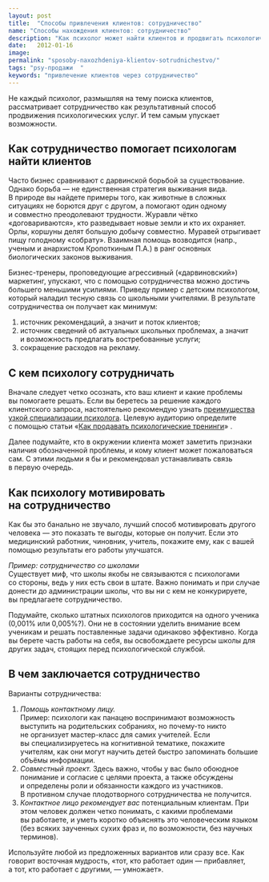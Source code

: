 ```yaml
---
layout: post
title:  "Способы привлечения клиентов: сотрудничество"
name: "Способы нахождения клиентов: сотрудничество"
description: "Как психолог может найти клиентов и продвигать психологические услуги с помощью сотрудничества"
date:   2012-01-16			 
image: 
permalink: "sposoby-naxozhdeniya-klientov-sotrudnichestvo/"
tags: "psy-продажи	"
keywords: "привлечение клиентов через сотрудничество"
---
```


<p>Не&nbsp;каждый психолог, размышляя на&nbsp;тему поиска клиентов, рассматривает сотрудничество как результативный способ продвижения психологических услуг. И&nbsp;тем самым упускает возможности.</p>
<h2>Как сотрудничество помогает психологам найти клиентов</h2>
<p>Часто бизнес сравнивают с&nbsp;дарвинской борьбой за&nbsp;существование. Однако борьба&nbsp;— не&nbsp;единственная стратегия выживания вида. В&nbsp;природе вы&nbsp;найдете примеры того, как животные в&nbsp;сложных ситуациях не&nbsp;борются друг с&nbsp;другом, а&nbsp;помогают один одному и&nbsp;совместно преодолевают трудности. Журавли чётко «договариваются», кто разведывает новые земли и&nbsp;кто их&nbsp;охраняет. Орлы, коршуны делят большую добычу совместно. Муравей отрыгивает пищу голодному «собрату». Взаимная помощь возводится (напр., ученым и&nbsp;анархистом Кропоткиным П.А.) в&nbsp;ранг основных биологических законов выживания.</p>
<p>Бизнес-тренеры, проповедующие агрессивный («дарвиновский») маркетинг, упускают, что с&nbsp;помощью сотрудничества можно достичь большего меньшими усилиями. Приведу пример с&nbsp;детским психологом, который наладил тесную связь со&nbsp;школьными учителями. В&nbsp;результате сотрудничества он&nbsp;получает как минимум:</p>
<ol>
	<li>источник рекомендаций, а&nbsp;значит и&nbsp;поток клиентов;</li>
	<li>источник сведений об&nbsp;актуальных школьных проблемах, а&nbsp;значит и&nbsp;возможность предлагать востребованные услуги;</li>
	<li>сокращение расходов на&nbsp;рекламу.</li>
 </ol>
<h2>С&nbsp;кем психологу сотрудничать</h2>
<p>Вначале следует четко осознать, кто ваш клиент и&nbsp;какие проблемы вы&nbsp;помогаете решать. Если вы&nbsp;беретесь за&nbsp;решение каждого клиентского запроса, настоятельно рекомендую узнать <a href="/uzkaya-specializaciya/" title="Как психологу помогает узкая специализация">преимущества узкой специализации психолога</a>. Целевую аудиторию определите с&nbsp;помощью статьи «<a href="/kak-prodavat-treningi/" title="Как продавать психологические тренинги">Как продавать психологические тренинги</a>» .</p>
<p>Далее подумайте, кто в&nbsp;окружении клиента может заметить признаки наличия обозначенной проблемы, и&nbsp;кому клиент может пожаловаться сам. С&nbsp;этими людьми я&nbsp;бы и&nbsp;рекомендовал устанавливать связь в&nbsp;первую очередь.</p>
<h2>Как психологу мотивировать на&nbsp;сотрудничество</h2>
<p>Как&nbsp;бы это банально не&nbsp;звучало, лучший способ мотивировать другого человека&nbsp;— это показать те&nbsp;выгоды, которые он&nbsp;получит. Если это медицинский работник, чиновник, учитель, покажите ему, как с&nbsp;вашей помощью результаты его работы улучшатся.</p>
<p><em>Пример: сотрудничество со&nbsp;школами</em><br/>
 Существует миф, что школы якобы не&nbsp;связываются с&nbsp;психологами со&nbsp;стороны, ведь у&nbsp;них есть свои в&nbsp;штате. Важно понимать и&nbsp;при случае донести до&nbsp;администрации школы, что вы&nbsp;ни&nbsp;с&nbsp;кем не&nbsp;конкурируете, вы&nbsp;предлагаете сотрудничество. </p><p>Подумайте, сколько штатных психологов приходится на&nbsp;одного ученика (0,001% или 0,005%?). Они не&nbsp;в&nbsp;состоянии уделить внимание всем ученикам и&nbsp;решать поставленные задачи одинаково эффективно. Когда вы берете часть работы на&nbsp;себя, вы&nbsp;освобождаете ресурсы школы для других задач, стоящих перед психологической службой.
</p>
<h2>В&nbsp;чем заключается сотрудничество</h2>
<p>Варианты сотрудничества:</p>
<ol>
	<li><em>Помощь контактному лицу.</em><br/>
 Пример: психологи как панацею воспринимают возможность выступить на&nbsp;родительских собраниях, но&nbsp;почему-то никто не&nbsp;организует мастер-класс для самих учителей. Если вы&nbsp;специализируетесь на&nbsp;когнитивной тематике, покажите учителям, как они могут научить детей быстро запоминать большие объёмы информации.
	</li>
	<li><em>Совместный проект.</em> Здесь важно, чтобы у&nbsp;вас было обоюдное понимание и&nbsp;согласие с&nbsp;целями проекта, а&nbsp;также обсуждены и&nbsp;определены роли и&nbsp;обязанности каждого из&nbsp;участников. В&nbsp;противном случае плодотворного сотрудничества не&nbsp;получится.</li>
	<li><em>Контактное лицо рекомендует вас</em> потенциальным клиентам. При этом человек должен четко понимать, с&nbsp;какими проблемами вы&nbsp;работаете, и&nbsp;уметь коротко объяснять это человеческим языком (без всяких заученных сухих фраз&nbsp;и, по&nbsp;возможности, без научных терминов).</li>
 </ol>
 <p>Используйте любой из&nbsp;предложенных вариантов или сразу все. Как говорит восточная мудрость, «тот, кто работает один&nbsp;— прибавляет, а&nbsp;тот, кто работает с&nbsp;другими,&nbsp;— умножает».</p>
